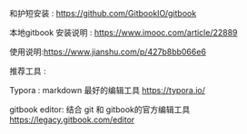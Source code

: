 和护短安装 :  https://github.com/GitbookIO/gitbook

本地gitbook 安装说明 : https://www.imooc.com/article/22889


使用说明:https://www.jianshu.com/p/427b8bb066e6

推荐工具 : 

Typora : markdown 最好的编辑工具 
https://typora.io/

gitbook editor: 结合 git 和 gitbook的官方编辑工具
https://legacy.gitbook.com/editor

